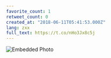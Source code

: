 ```yaml
---
favorite_count: 1
retweet_count: 0
created_at: "2018-06-11T05:41:53.000Z"
lang: zxx
full_text: https://t.co/nHo3Jx8c5j
---
```


![Embedded Photo](https://twitter-media-coderbyheart.s3.eu-north-1.amazonaws.com/1006048855673266182-DfY0FwwXkAAF4fC.jpg)
